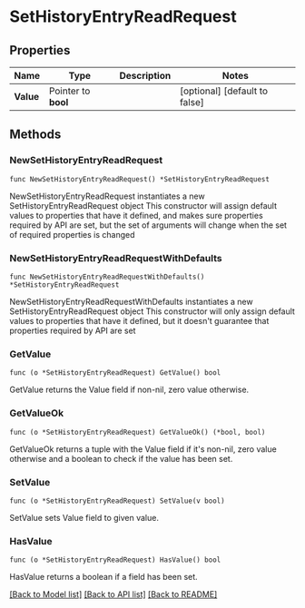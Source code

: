 # SetHistoryEntryReadRequest

## Properties

Name | Type | Description | Notes
------------ | ------------- | ------------- | -------------
**Value** | Pointer to **bool** |  | [optional] [default to false]

## Methods

### NewSetHistoryEntryReadRequest

`func NewSetHistoryEntryReadRequest() *SetHistoryEntryReadRequest`

NewSetHistoryEntryReadRequest instantiates a new SetHistoryEntryReadRequest object
This constructor will assign default values to properties that have it defined,
and makes sure properties required by API are set, but the set of arguments
will change when the set of required properties is changed

### NewSetHistoryEntryReadRequestWithDefaults

`func NewSetHistoryEntryReadRequestWithDefaults() *SetHistoryEntryReadRequest`

NewSetHistoryEntryReadRequestWithDefaults instantiates a new SetHistoryEntryReadRequest object
This constructor will only assign default values to properties that have it defined,
but it doesn't guarantee that properties required by API are set

### GetValue

`func (o *SetHistoryEntryReadRequest) GetValue() bool`

GetValue returns the Value field if non-nil, zero value otherwise.

### GetValueOk

`func (o *SetHistoryEntryReadRequest) GetValueOk() (*bool, bool)`

GetValueOk returns a tuple with the Value field if it's non-nil, zero value otherwise
and a boolean to check if the value has been set.

### SetValue

`func (o *SetHistoryEntryReadRequest) SetValue(v bool)`

SetValue sets Value field to given value.

### HasValue

`func (o *SetHistoryEntryReadRequest) HasValue() bool`

HasValue returns a boolean if a field has been set.


[[Back to Model list]](../README.md#documentation-for-models) [[Back to API list]](../README.md#documentation-for-api-endpoints) [[Back to README]](../README.md)


